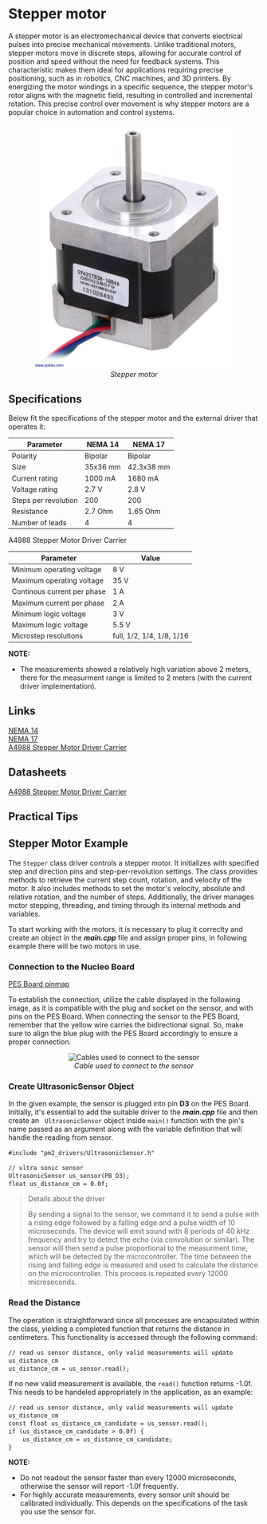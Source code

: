 <!-- link list, last updated 03.01.2024 -->
[0]: https://www.pololu.com/product/1209
[1]: https://www.pololu.com/product/2267
[2]: https://www.pololu.com/product/1182

# Stepper motor

A stepper motor is an electromechanical device that converts electrical pulses into precise mechanical movements. Unlike traditional motors, stepper motors move in discrete steps, allowing for accurate control of position and speed without the need for feedback systems. This characteristic makes them ideal for applications requiring precise positioning, such as in robotics, CNC machines, and 3D printers. By energizing the motor windings in a specific sequence, the stepper motor's rotor aligns with the magnetic field, resulting in controlled and incremental rotation. This precise control over movement is why stepper motors are a popular choice in automation and control systems.

<p align="center">
    <img src="../images/stepper_motor.png" alt="Stepper motor" width="400"/> </br>
    <i>Stepper motor</i>
</p>

## Specifications
Below fit the specifications of the stepper motor and the external driver that operates it:

| Parameter           | NEMA 14  |NEMA 17    |
| ------------------- | ---------|-----------|
| Polarity            | Bipolar  | Bipolar   |
| Size                | 35x36 mm | 42.3x38 mm|
| Current rating      | 1000 mA  | 1680 mA   |
| Voltage rating      | 2.7 V    | 2.8 V     |
| Steps per revolution| 200      | 200       |    
| Resistance          | 2.7 Ohm  | 1.65 Ohm  |
| Number of leads     | 4        | 4         |

A4988 Stepper Motor Driver Carrier

| Parameter                   | Value                     |
| --------------------------- | ------------------------- |
| Minimum operating voltage   | 8 V                       |
| Maximum operating voltage   | 35 V                      |
| Continous current per phase | 1 A                       |
| Maximum current per phase   | 2 A                       |
| Minimum logic voltage       | 3 V                       |
| Maximum logic voltage       | 5.5 V                     |
| Microstep resolutions       | full, 1/2, 1/4, 1/8, 1/16 |

**NOTE:**
- The measurements showed a relatively high variation above 2 meters, there for the measurment range is limited to 2 meters (with the current driver implementation).

## Links

[NEMA 14][0] </br>
[NEMA 17][1] </br>
[A4988 Stepper Motor Driver Carrier][2]

## Datasheets

[A4988 Stepper Motor Driver Carrier](../datasheets/A4988.pdf)

## Practical Tips


## Stepper Motor Example

The `Stepper` class driver controls a stepper motor. It initializes with specified step and direction pins and step-per-revolution settings. The class provides methods to retrieve the current step count, rotation, and velocity of the motor. It also includes methods to set the motor's velocity, absolute and relative rotation, and the number of steps. Additionally, the driver manages motor stepping, threading, and timing through its internal methods and variables.

To start working with the motors, it is necessary to plug it correclty and create an object in the ***main.cpp*** file and assign proper pins, in following example there will be two motors in use.

### Connection to the Nucleo Board



[PES Board pinmap](../datasheets/pes_board_peripherals.pdf)

To establish the connection, utilize the cable displayed in the following image, as it is compatible with the plug and socket on the sensor, and with pins on the PES Board. When connecting the sensor to the PES Board, remember that the yellow wire carries the bidirectional signal. So, make sure to align the blue plug with the PES Board accordingly to ensure a proper connection.

<p align="center">
    <img src="../images/groove_cable_reworked.png" alt="Cables used to connect to the sensor" width="400"/> </br>
    <i>Cable used to connect to the sensor</i>
</p>

### Create UltrasonicSensor Object

In the given example, the sensor is plugged into pin **D3** on the PES Board. Initially, it's essential to add the suitable driver to the ***main.cpp*** file and then create an `` UltrasonicSensor`` object inside ``main()`` function with the pin's name passed as an argument along with the variable definition that will handle the reading from sensor.

```
#include "pm2_drivers/UltrasonicSensor.h"
```

```
// ultra sonic sensor
UltrasonicSensor us_sensor(PB_D3);
float us_distance_cm = 0.0f;
```

<!-- Additional information is greyed out -->
>Details about the driver
>
>By sending a signal to the sensor, we command it to send a pulse with a rising edge followed by a falling edge and a pulse width of 10 microseconds. The device will emit sound with 8 periods of 40 kHz frequency and try to detect the echo (via convolution or similar). The sensor will then send a pulse proportional to the measurment time, which will be detected by the microcontroller. The time between the rising and falling edge is measured and used to calculate the distance on the microcontroller. This process is repeated every 12000 microseconds.

### Read the Distance

The operation is straightforward since all processes are encapsulated within the class, yielding a completed function that returns the distance in centimeters. This functionality is accessed through the following command:

```
// read us sensor distance, only valid measurements will update us_distance_cm
us_distance_cm = us_sensor.read();
```

If no new valid measurement is available, the ``read()`` function returns -1.0f. This needs to be handeled appropriately in the application, as an example:

```
// read us sensor distance, only valid measurements will update us_distance_cm
const float us_distance_cm_candidate = us_sensor.read();
if (us_distance_cm_candidate > 0.0f) {
    us_distance_cm = us_distance_cm_candidate;
}
```

**NOTE:**
- Do not readout the sensor faster than every 12000 microseconds, otherwise the sensor will report -1.0f frequently.
- For highly accurate measurements, every sensor unit should be calibrated individually. This depends on the specifications of the task you use the sensor for.


